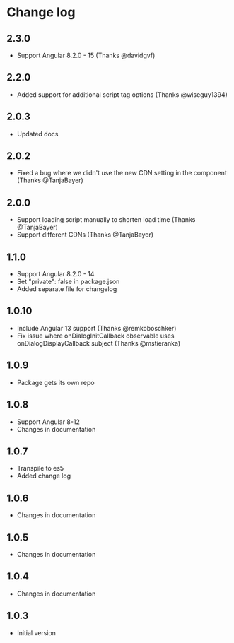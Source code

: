 # Change log

## 2.3.0
- Support Angular 8.2.0 - 15 (Thanks @davidgvf)

## 2.2.0
- Added support for additional script tag options (Thanks @wiseguy1394)

## 2.0.3
- Updated docs

## 2.0.2
- Fixed a bug where we didn't use the new CDN setting in the component (Thanks @TanjaBayer)

## 2.0.0
- Support loading script manually to shorten load time (Thanks @TanjaBayer)
- Support different CDNs (Thanks @TanjaBayer)

## 1.1.0
- Support Angular 8.2.0 - 14
- Set "private": false in package.json
- Added separate file for changelog

## 1.0.10
- Include Angular 13 support (Thanks @remkoboschker)
- Fix issue where onDialogInitCallback observable uses onDialogDisplayCallback subject (Thanks @mstieranka)

## 1.0.9
- Package gets its own repo

## 1.0.8
- Support Angular 8-12
- Changes in documentation

## 1.0.7
- Transpile to es5
- Added change log

## 1.0.6
- Changes in documentation

## 1.0.5
- Changes in documentation

## 1.0.4
- Changes in documentation

## 1.0.3
- Initial version
